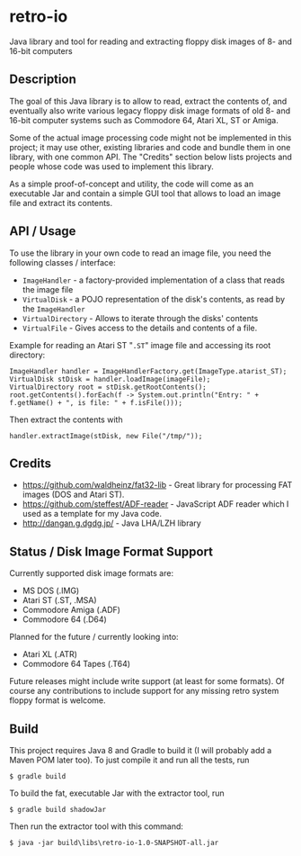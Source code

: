 # retro-io
Java library and tool for reading and extracting floppy disk images of 8- and 16-bit computers

## Description

The goal of this Java library is to allow to read, extract the contents of, and eventually also write various 
legacy floppy disk image formats of old 8- and 16-bit computer systems such as Commodore 64, Atari XL, ST or Amiga.

Some of the actual image processing code might not be implemented in this project; it may use other, existing libraries
and code and bundle them in one library, with one common API. The "Credits" section below lists projects and people
whose code was used to implement this library.

As a simple proof-of-concept and utility, the code will come as an executable Jar and contain a simple GUI tool that
allows to load an image file and extract its contents.

## API / Usage

To use the library in your own code to read an image file, you need the following classes / interface:

* `ImageHandler` - a factory-provided implementation of a class that reads the image file
* `VirtualDisk` - a POJO representation of the disk's contents, as read by the `ImageHandler`
* `VirtualDirectory` - Allows to iterate through the disks' contents
* `VirtualFile` - Gives access to the details and contents of a file.

Example for reading an Atari ST "`.ST`" image file and accessing its root directory:

```File imageFile = new File("./SOMEGAME.ST");
ImageHandler handler = ImageHandlerFactory.get(ImageType.atarist_ST);
VirtualDisk stDisk = handler.loadImage(imageFile);
VirtualDirectory root = stDisk.getRootContents();
root.getContents().forEach(f -> System.out.println("Entry: " + f.getName() + ", is file: " + f.isFile()));
```

Then extract the contents with

```
handler.extractImage(stDisk, new File("/tmp/"));
```

## Credits

* https://github.com/waldheinz/fat32-lib - Great library for processing FAT images (DOS and Atari ST).
* https://github.com/steffest/ADF-reader - JavaScript ADF reader which I used as a template for my Java code.
* http://dangan.g.dgdg.jp/ - Java LHA/LZH library

## Status / Disk Image Format Support

Currently supported disk image formats are:

* MS DOS (.IMG)
* Atari ST (.ST, .MSA)
* Commodore Amiga (.ADF)
* Commodore 64 (.D64)

Planned for the future / currently looking into:

* Atari XL (.ATR)
* Commodore 64 Tapes (.T64)

Future releases might include write support (at least for some formats). Of course any contributions to 
include support for any missing retro system floppy format is welcome.


## Build

This project requires Java 8 and Gradle to build it (I will probably add a Maven POM later too). 
To just compile it and run all the tests, run

```
$ gradle build
````

To build the fat, executable Jar with the extractor tool, run

```
$ gradle build shadowJar
````

Then run the extractor tool with this command:

```
$ java -jar build\libs\retro-io-1.0-SNAPSHOT-all.jar
````
